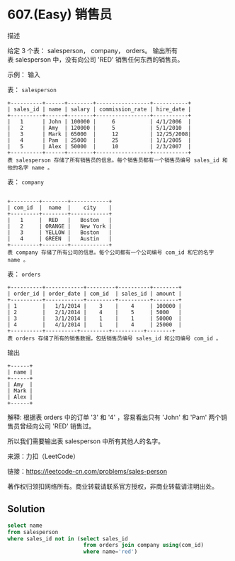 # 607.(Easy) 销售员

描述

给定 3 个表： salesperson， company， orders。
输出所有表 salesperson 中，没有向公司 'RED' 销售任何东西的销售员。

示例：
输入

表： `salesperson`
```
+----------+------+--------+-----------------+-----------+
| sales_id | name | salary | commission_rate | hire_date |
+----------+------+--------+-----------------+-----------+
|   1      | John | 100000 |     6           | 4/1/2006  |
|   2      | Amy  | 120000 |     5           | 5/1/2010  |
|   3      | Mark | 65000  |     12          | 12/25/2008|
|   4      | Pam  | 25000  |     25          | 1/1/2005  |
|   5      | Alex | 50000  |     10          | 2/3/2007  |
+----------+------+--------+-----------------+-----------+
表 salesperson 存储了所有销售员的信息。每个销售员都有一个销售员编号 sales_id 和他的名字 name 。
```

表： `company`
```

+---------+--------+------------+
| com_id  |  name  |    city    |
+---------+--------+------------+
|   1     |  RED   |   Boston   |
|   2     | ORANGE |   New York |
|   3     | YELLOW |   Boston   |
|   4     | GREEN  |   Austin   |
+---------+--------+------------+
表 company 存储了所有公司的信息。每个公司都有一个公司编号 com_id 和它的名字 name 。
```

表： `orders`
```
+----------+------------+---------+----------+--------+
| order_id | order_date | com_id  | sales_id | amount |
+----------+------------+---------+----------+--------+
| 1        |   1/1/2014 |    3    |    4     | 100000 |
| 2        |   2/1/2014 |    4    |    5     | 5000   |
| 3        |   3/1/2014 |    1    |    1     | 50000  |
| 4        |   4/1/2014 |    1    |    4     | 25000  |
+----------+----------+---------+----------+--------+
表 orders 存储了所有的销售数据，包括销售员编号 sales_id 和公司编号 com_id 。
```

输出
```
+------+
| name | 
+------+
| Amy  | 
| Mark | 
| Alex |
+------+
```
解释:
根据表 orders 中的订单 '3' 和 '4' ，容易看出只有 'John' 和 'Pam' 两个销售员曾经向公司 'RED' 销售过。

所以我们需要输出表 salesperson 中所有其他人的名字。

来源：力扣（LeetCode）

链接：https://leetcode-cn.com/problems/sales-person 

著作权归领扣网络所有。商业转载请联系官方授权，非商业转载请注明出处。



## Solution 



```sql
select name
from salesperson
where sales_id not in (select sales_id 
                        from orders join company using(com_id) 
                        where name='red')
```
    